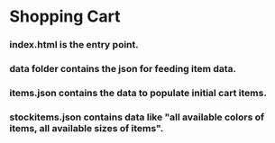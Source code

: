 # Shopping Cart

### index.html is the entry point.
### data folder contains the json for feeding item data.
### items.json contains the data to populate initial cart items.
### stockitems.json contains data like "all available colors of items, all available sizes of items".